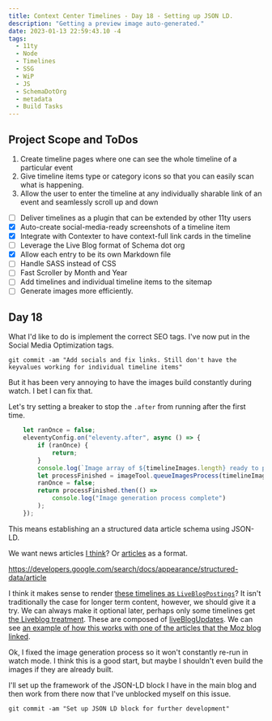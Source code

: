 ```yaml
---
title: Context Center Timelines - Day 18 - Setting up JSON LD.
description: "Getting a preview image auto-generated."
date: 2023-01-13 22:59:43.10 -4
tags:
  - 11ty
  - Node
  - Timelines
  - SSG
  - WiP
  - JS
  - SchemaDotOrg
  - metadata
  - Build Tasks
---
```


## Project Scope and ToDos

1. Create timeline pages where one can see the whole timeline of a particular event
2. Give timeline items type or category icons so that you can easily scan what is happening.
3. Allow the user to enter the timeline at any individually sharable link of an event and seamlessly scroll up and down

- [ ] Deliver timelines as a plugin that can be extended by other 11ty users
- [x] Auto-create social-media-ready screenshots of a timeline item
- [x] Integrate with Contexter to have context-full link cards in the timeline
- [ ] Leverage the Live Blog format of Schema dot org
- [x] Allow each entry to be its own Markdown file
- [ ] Handle SASS instead of CSS
- [ ] Fast Scroller by Month and Year
- [ ] Add timelines and individual timeline items to the sitemap
- [ ] Generate images more efficiently.

## Day 18

What I'd like to do is implement the correct SEO tags. I've now put in the Social Media Optimization tags.

`git commit -am "Add socials and fix links. Still don't have the keyvalues working for individual timeline items"`

But it has been very annoying to have the images build constantly during watch. I bet I can fix that.

Let's try setting a breaker to stop the `.after` from running after the first time.

```js
	let ranOnce = false;
	eleventyConfig.on("eleventy.after", async () => {
		if (ranOnce) {
			return;
		}
		console.log(`Image array of ${timelineImages.length} ready to process`);
		let processFinished = imageTool.queueImagesProcess(timelineImages);
		ranOnce = false;
		return processFinished.then(() =>
			console.log("Image generation process complete")
		);
	});
```

This means establishing an a structured data article schema using JSON-LD.

We want news articles [I think](https://support.google.com/webmasters/thread/95258798/for-liveblogposting-markup-it-need-be-together-with-newsarticle-or-can-be-alone?hl=en)? Or [articles](https://schema.org/Article) as a format.

https://developers.google.com/search/docs/appearance/structured-data/article

I think it makes sense to render [these timelines as `LiveBlogPostings`](https://schema.org/LiveBlogPosting)? It isn't traditionally the case for longer term content, however, we should give it a try. We can always make it optional later, perhaps only some timelines get [the Liveblog treatment](https://moz.com/blog/live-blog-posting-schema). These are composed of [liveBlogUpdates](https://schema.org/liveBlogUpdate). We can see [an example of how this works with one of the articles that the Moz blog linked](https://validator.schema.org/#url=https%3A%2F%2Fwww.washingtonpost.com%2Fnation%2F2022%2F01%2F07%2Fcovid-omicron-variant-live-updates%2F).

Ok, I fixed the image generation process so it won't constantly re-run in watch mode. I think this is a good start, but maybe I shouldn't even build the images if they are already built.

I'll set up the framework of the JSON-LD block I have in the main blog and then work from there now that I've unblocked myself on this issue.

`git commit -am "Set up JSON LD block for further development"`

